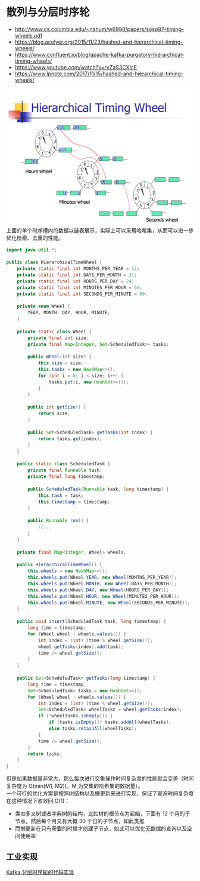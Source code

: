 # 散列与分层时序轮
* http://www.cs.columbia.edu/~nahum/w6998/papers/sosp87-timing-wheels.pdf
* https://blog.acolyer.org/2015/11/23/hashed-and-hierarchical-timing-wheels/
* https://www.confluent.io/blog/apache-kafka-purgatory-hierarchical-timing-wheels/
* https://www.youtube.com/watch?v=rvZaS3CXicE
* https://www.lpnote.com/2017/11/15/hashed-and-hierarchical-timing-wheels/

![](./Hashed%20and%20Hierarchical%20Timing%20Wheels.png)  
上面的单个时序槽内的数据以链表展示，实际上可以采用哈希集，从而可以进一步优化检索、去重的性能。  
```java
import java.util.*;

public class HierarchicalTimeWheel {
    private static final int MONTHS_PER_YEAR = 12;
    private static final int DAYS_PER_MONTH = 31;
    private static final int HOURS_PER_DAY = 24;
    private static final int MINUTES_PER_HOUR = 60;
    private static final int SECONDS_PER_MINUTE = 60;

    private enum Wheel {
        YEAR, MONTH, DAY, HOUR, MINUTE;
    }

    private static class Wheel {
        private final int size;
        private final Map<Integer, Set<ScheduledTask>> tasks;

        public Wheel(int size) {
            this.size = size;
            this.tasks = new HashMap<>();
            for (int i = 0; i < size; i++) {
                tasks.put(i, new HashSet<>());
            }
        }

        public int getSize() {
            return size;
        }

        public Set<ScheduledTask> getTasks(int index) {
            return tasks.get(index);
        }
    }

    public static class ScheduledTask {
        private final Runnable task;
        private final long timestamp;

        public ScheduledTask(Runnable task, long timestamp) {
            this.task = task;
            this.timestamp = timestamp;
        }

        public Runnable run() {
            //...
        }
    }

    private final Map<Integer, Wheel> wheels;

    public HierarchicalTimeWheel() {
        this.wheels = new HashMap<>();
        this.wheels.put(Wheel.YEAR, new Wheel(MONTHS_PER_YEAR));
        this.wheels.put(Wheel.MONTH, new Wheel(DAYS_PER_MONTH));
        this.wheels.put(Wheel.DAY, new Wheel(HOURS_PER_DAY));
        this.wheels.put(Wheel.HOUR, new Wheel(MINUTES_PER_HOUR));
        this.wheels.put(Wheel.MINUTE, new Wheel(SECONDS_PER_MINUTE));
    }

    public void insert(ScheduledTask task, long timestamp) {
        long time = timestamp;
        for (Wheel wheel : wheels.values()) {
            int index = (int) (time % wheel.getSize());
            wheel.getTasks(index).add(task);
            time /= wheel.getSize();
        }
    }

    public Set<ScheduledTask> getTasks(long timestamp) {
        long time = timestamp;
        Set<ScheduledTask> tasks = new HashSet<>();
        for (Wheel wheel : wheels.values()) {
            int index = (int) (time % wheel.getSize());
            Set<ScheduledTask> wheelTasks = wheel.getTasks(index);
            if (!wheelTasks.isEmpty()) {
                if (tasks.isEmpty()) tasks.addAll(wheelTasks);
                else tasks.retainAll(wheelTasks);
            }
            time /= wheel.getSize();
        }
        return tasks;
    }
}
```

但是如果数据量非常大，那么每次进行交集操作时间复杂度的性能就会变差（时间复杂度为 O(min(M1, M2))，M 为交集的哈希集的数据量）。  
一个可行的优化方案是按照树结构以及懒更新来进行实现，保证了查询时间复杂度在这种情况下收敛回 O(1)：
* 类似多叉树或者字典树的结构，比如树的根节点为起始，下面有 12 个月的子节点，然后每个月又有大概 30 个日的子节点，如此类推
* 而懒更新在只有需要的时候才创建子节点，如此可以优化无数据的查询以及空间使用率


## 工业实现
[Kafka 分层时序轮的代码实现](https://github.com/apache/kafka/blob/b1796ce6d2c04444a62393fbfd7c61811e001d67/server-common/src/main/java/org/apache/kafka/server/util/timer/TimingWheel.java)  
